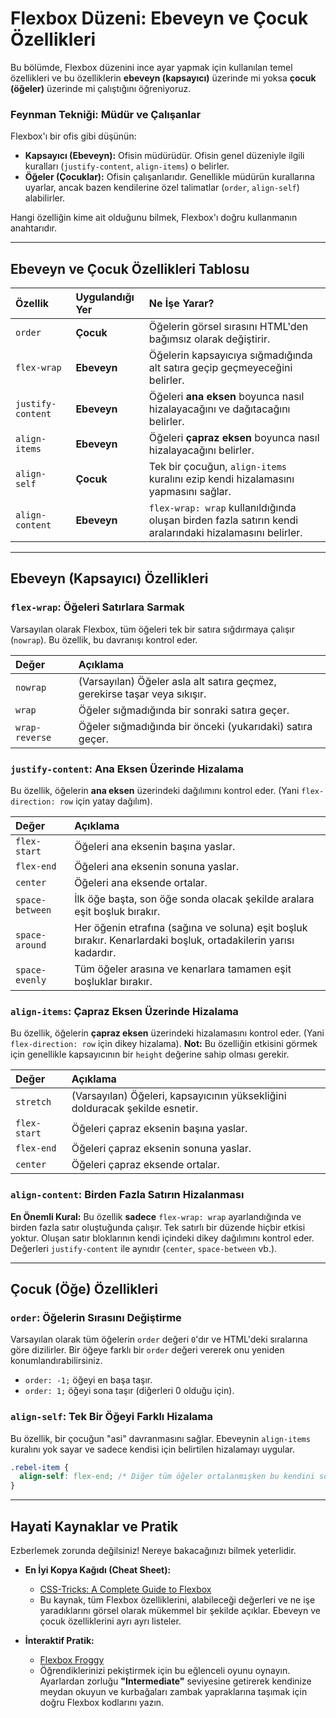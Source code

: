 # Flexbox Düzeni: Ebeveyn ve Çocuk Özellikleri

Bu bölümde, Flexbox düzenini ince ayar yapmak için kullanılan temel özellikleri ve bu özelliklerin **ebeveyn (kapsayıcı)** üzerinde mi yoksa **çocuk (öğeler)** üzerinde mi çalıştığını öğreniyoruz.

### Feynman Tekniği: Müdür ve Çalışanlar

Flexbox'ı bir ofis gibi düşünün:
*   **Kapsayıcı (Ebeveyn):** Ofisin müdürüdür. Ofisin genel düzeniyle ilgili kuralları (`justify-content`, `align-items`) o belirler.
*   **Öğeler (Çocuklar):** Ofisin çalışanlarıdır. Genellikle müdürün kurallarına uyarlar, ancak bazen kendilerine özel talimatlar (`order`, `align-self`) alabilirler.

Hangi özelliğin kime ait olduğunu bilmek, Flexbox'ı doğru kullanmanın anahtarıdır.

---

## Ebeveyn ve Çocuk Özellikleri Tablosu

| Özellik | Uygulandığı Yer | Ne İşe Yarar? |
| :--- | :--- | :--- |
| `order` | **Çocuk** | Öğelerin görsel sırasını HTML'den bağımsız olarak değiştirir. |
| `flex-wrap` | **Ebeveyn** | Öğelerin kapsayıcıya sığmadığında alt satıra geçip geçmeyeceğini belirler. |
| `justify-content` | **Ebeveyn** | Öğeleri **ana eksen** boyunca nasıl hizalayacağını ve dağıtacağını belirler. |
| `align-items` | **Ebeveyn** | Öğeleri **çapraz eksen** boyunca nasıl hizalayacağını belirler. |
| `align-self` | **Çocuk** | Tek bir çocuğun, `align-items` kuralını ezip kendi hizalamasını yapmasını sağlar. |
| `align-content` | **Ebeveyn** | `flex-wrap: wrap` kullanıldığında oluşan birden fazla satırın kendi aralarındaki hizalamasını belirler. |

---

## Ebeveyn (Kapsayıcı) Özellikleri

### `flex-wrap`: Öğeleri Satırlara Sarmak
Varsayılan olarak Flexbox, tüm öğeleri tek bir satıra sığdırmaya çalışır (`nowrap`). Bu özellik, bu davranışı kontrol eder.

| Değer | Açıklama |
| :--- | :--- |
| `nowrap` | (Varsayılan) Öğeler asla alt satıra geçmez, gerekirse taşar veya sıkışır. |
| `wrap` | Öğeler sığmadığında bir sonraki satıra geçer. |
| `wrap-reverse` | Öğeler sığmadığında bir önceki (yukarıdaki) satıra geçer. |

### `justify-content`: Ana Eksen Üzerinde Hizalama
Bu özellik, öğelerin **ana eksen** üzerindeki dağılımını kontrol eder. (Yani `flex-direction: row` için yatay dağılım).

| Değer | Açıklama |
| :--- | :--- |
| `flex-start` | Öğeleri ana eksenin başına yaslar. |
| `flex-end` | Öğeleri ana eksenin sonuna yaslar. |
| `center` | Öğeleri ana eksende ortalar. |
| `space-between` | İlk öğe başta, son öğe sonda olacak şekilde aralara eşit boşluk bırakır. |
| `space-around` | Her öğenin etrafına (sağına ve soluna) eşit boşluk bırakır. Kenarlardaki boşluk, ortadakilerin yarısı kadardır. |
| `space-evenly` | Tüm öğeler arasına ve kenarlara tamamen eşit boşluklar bırakır. |

### `align-items`: Çapraz Eksen Üzerinde Hizalama
Bu özellik, öğelerin **çapraz eksen** üzerindeki hizalamasını kontrol eder. (Yani `flex-direction: row` için dikey hizalama).
**Not:** Bu özelliğin etkisini görmek için genellikle kapsayıcının bir `height` değerine sahip olması gerekir.

| Değer | Açıklama |
| :--- | :--- |
| `stretch` | (Varsayılan) Öğeleri, kapsayıcının yüksekliğini dolduracak şekilde esnetir. |
| `flex-start` | Öğeleri çapraz eksenin başına yaslar. |
| `flex-end` | Öğeleri çapraz eksenin sonuna yaslar. |
| `center` | Öğeleri çapraz eksende ortalar. |

### `align-content`: Birden Fazla Satırın Hizalanması
**En Önemli Kural:** Bu özellik **sadece** `flex-wrap: wrap` ayarlandığında ve birden fazla satır oluştuğunda çalışır. Tek satırlı bir düzende hiçbir etkisi yoktur. Oluşan satır bloklarının kendi içindeki dikey dağılımını kontrol eder. Değerleri `justify-content` ile aynıdır (`center`, `space-between` vb.).

---

## Çocuk (Öğe) Özellikleri

### `order`: Öğelerin Sırasını Değiştirme
Varsayılan olarak tüm öğelerin `order` değeri `0`'dır ve HTML'deki sıralarına göre dizilirler. Bir öğeye farklı bir `order` değeri vererek onu yeniden konumlandırabilirsiniz.
*   `order: -1;` öğeyi en başa taşır.
*   `order: 1;` öğeyi sona taşır (diğerleri 0 olduğu için).

### `align-self`: Tek Bir Öğeyi Farklı Hizalama
Bu özellik, bir çocuğun "asi" davranmasını sağlar. Ebeveynin `align-items` kuralını yok sayar ve sadece kendisi için belirtilen hizalamayı uygular.
```css
.rebel-item {
  align-self: flex-end; /* Diğer tüm öğeler ortalanmışken bu kendini sona yaslar */
}
```

---

## Hayati Kaynaklar ve Pratik

Ezberlemek zorunda değilsiniz! Nereye bakacağınızı bilmek yeterlidir.

*   **En İyi Kopya Kağıdı (Cheat Sheet):**
    *   [CSS-Tricks: A Complete Guide to Flexbox](https://css-tricks.com/snippets/css/a-guide-to-flexbox/)
    *   Bu kaynak, tüm Flexbox özelliklerini, alabileceği değerleri ve ne işe yaradıklarını görsel olarak mükemmel bir şekilde açıklar. Ebeveyn ve çocuk özelliklerini ayrı ayrı listeler.

*   **İnteraktif Pratik:**
    *   [Flexbox Froggy](https://appbrewery.github.io/flexboxfroggy/)
    *   Öğrendiklerinizi pekiştirmek için bu eğlenceli oyunu oynayın. Ayarlardan zorluğu **"Intermediate"** seviyesine getirerek kendinize meydan okuyun ve kurbağaları zambak yapraklarına taşımak için doğru Flexbox kodlarını yazın.

